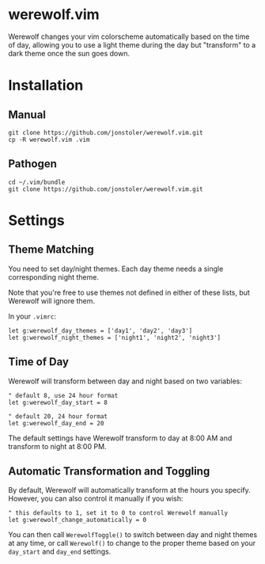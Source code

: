 # werewolf.vim

Werewolf changes your vim colorscheme automatically based on the time of day, allowing you to use a light theme during the day but "transform" to a dark theme once the sun goes down.

# Installation

## Manual

```
git clone https://github.com/jonstoler/werewolf.vim.git
cp -R werewolf.vim .vim
```

## Pathogen

```
cd ~/.vim/bundle
git clone https://github.com/jonstoler/werewolf.vim.git
```

# Settings

## Theme Matching

You need to set day/night themes. Each day theme needs a single corresponding night theme.

Note that you're free to use themes not defined in either of these lists, but Werewolf will ignore them.

In your `.vimrc`:

```
let g:werewolf_day_themes = ['day1', 'day2', 'day3']
let g:werewolf_night_themes = ['night1', 'night2', 'night3']
```

## Time of Day

Werewolf will transform between day and night based on two variables:

```
" default 8, use 24 hour format
let g:werewolf_day_start = 8

" default 20, 24 hour format
let g:werewolf_day_end = 20
```

The default settings have Werewolf transform to day at 8:00 AM and transform to night at 8:00 PM.

## Automatic Transformation and Toggling

By default, Werewolf will automatically transform at the hours you specify. However, you can also control it manually if you wish:

```
" this defaults to 1, set it to 0 to control Werewolf manually
let g:werewolf_change_automatically = 0
```

You can then call `WerewolfToggle()` to switch between day and night themes at any time, or call `Werewolf()` to change to the proper theme based on your `day_start` and `day_end` settings.
